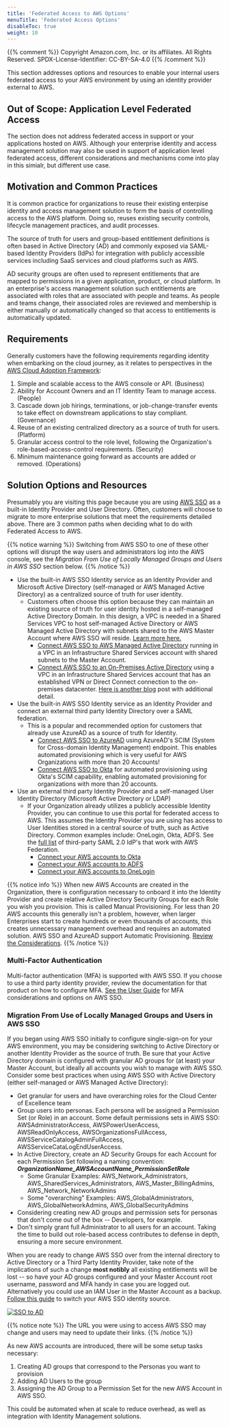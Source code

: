 ```yaml
---
title: 'Federated Access to AWS Options'
menuTitle: 'Federated Access Options'
disableToc: true
weight: 10
---
```


{{% comment %}}
Copyright Amazon.com, Inc. or its affiliates. All Rights Reserved.
SPDX-License-Identifier: CC-BY-SA-4.0
{{% /comment %}}

This section addresses options and resources to enable your internal users federated access to your AWS environment by using an identity provider external to AWS. 

## Out of Scope: Application Level Federated Access

The section does not address federated access in support or your applications hosted on AWS. Although your enterprise identity and access management solution may also be used in support of application level federated access, different considerations and mechanisms come into play in this simialr, but different use case.

## Motivation and Common Practices
It is common practice for organizations to reuse their existing enterpise identity and access management solution to form the basis of controlling access to the AWS platform.  Doing so, reuses existing security controls, lifecycle management practices, and audit processes.

The source of truth for users and group-based entitlement definitions is often based in Active Directory (AD) and commonly exposed via SAML-based Identity Providers (IdPs) for integration with publicly accessible services including SaaS services and cloud platforms such as AWS.

AD security groups are often used to represent entitlements that are mapped to permissions in a given application, product, or cloud platform. In an enterprise's access management solution such entitlements are associated with roles that are associated with people and teams.  As people and teams change, their associated roles are reviewed and membership is either manually or automatically changed so that access to entitlements is automatically updated.



## Requirements

Generally customers have the following requirements regarding identity when embarking on the cloud journey, as it relates to perspectives in the [AWS Cloud Adoption Framework](https://aws.amazon.com/professional-services/CAF/):

1. Simple and scalable access to the AWS console or API. (Business)
2. Ability for Account Owners and an IT Identity Team to manage access. (People)
3. Cascade down job hirings, terminations, or job-change-transfer events to take effect on downstream applications to stay compliant. (Governance)
4. Reuse of an existing centralized directory as a source of truth for users. (Platform) 
5. Granular access control to the role level, following the Organization's role-based-access-control requirements. (Security)
6. Minimum maintenance going forward as accounts are added or removed. (Operations)



## Solution Options and Resources

Presumably you are visiting this page because you are using [AWS SSO](https://aws.amazon.com/blogs/security/how-to-create-and-manage-users-within-aws-sso/) as a built-in Identity Provider and User Directory. Often, customers will choose to migrate to more enterprise solutions that meet the requirements detailed above. There are 3 common paths when deciding what to do with Federated Access to AWS. 

{{% notice warning %}}
Switching from AWS SSO to one of these other options will disrupt the way users and administrators log into the AWS console, see the *Migration From Use of Locally Managed Groups and Users in AWS SSO* section below.
{{% /notice %}}

* Use the built-in AWS SSO Identity service as an Identity Provider and Microsoft Active Directory (self-managed or AWS Managed Active Directory) as a centralized source of truth for user identity.
	* Customers often choose this option because they can maintain an existing source of truth for user identity hosted in a self-managed Active Directory Domain. In this design, a VPC is needed in a Shared Services VPC to host self-managed Active Directory or AWS Managed Active Directory with subnets shared to the AWS Master Account where AWS SSO will reside. [Learn more here.](/02-dev-fast-follow/02-security-compliance/01-federated-access-to-aws/02-aws-sso-ad.html)
		* [Connect AWS SSO to AWS Managed Active Directory](https://docs.aws.amazon.com/singlesignon/latest/userguide/connectawsad.html) running in a VPC in an Infrastructure Shared Services account with shared subnets to the Master Account.
		* [Connect AWS SSO to an On-Premises Active Directory](https://docs.aws.amazon.com/singlesignon/latest/userguide/connectonpremad.html) using a VPC in an Infrastructure Shared Services account that has an established VPN or Direct Connect connection to the on-premises datacenter. [Here is another blog](https://aws.amazon.com/blogs/security/how-to-connect-your-on-premises-active-directory-to-aws-using-ad-connector/) post with additional detail.
* Use the built-in AWS SSO Identity service as an Identity Provider and connect an external third party Identity Directory over a SAML federation.
	* This is a popular and recommended option for customers that already use AzureAD as a source of truth for Identity.
		* [Connect AWS SSO to AzureAD](https://aws.amazon.com/blogs/aws/the-next-evolution-in-aws-single-sign-on/) using AzureAD's SCIM (System for Cross-domain Identity Management) endpoint. This enables automated provisioning which is very useful for AWS Organizations with more than 20 Accounts!
		* [Connect AWS SSO to Okta](https://youtu.be/_zqHFlaqSTg) for automated provisioning using Okta's SCIM capability, enabling automated provisioning for organizations with more than 20 accounts.
* Use an external third party Identity Provider and a self-managed User Identity Directory (Microsoft Active Directory or LDAP)
	* If your Organization already utilizes a publicly accessible Identity Provider, you can continue to use this portal for federated access to AWS. This assumes the Identity Provider you are using has access to User Identities stored in a central source of truth, such as Active Directory. Common examples include: OneLogin, Okta, ADFS. See the [full list](https://docs.aws.amazon.com/IAM/latest/UserGuide/id_roles_providers_saml_3rd-party.html) of third-party SAML 2.0 IdP's that work with AWS Federation.
		* [Connect your AWS accounts to Okta](https://support.okta.com/help/s/article/Support-for-Multiple-Accounts-in-AWS)
		* [Connect your AWS accounts to ADFS](https://aws.amazon.com/blogs/security/enabling-federation-to-aws-using-windows-active-directory-adfs-and-saml-2-0/)
		* [Connect your AWS accounts to OneLogin](https://onelogin.service-now.com/kb_view_customer.do?sysparm_article=KB0010344)


{{% notice info %}}
When new AWS Accounts are created in the Organization, there is configuration necessary to onboard it into the Identity Provider and create relative Active Directory Security Groups for each Role you wish you provision. This is called Manual Provisioning. For less than 20 AWS accounts this generally isn't a problem, however, when larger Enterprises start to create hundreds or even thousands of accounts, this creates unnecessary management overhead and requires an automated solution. AWS SSO and AzureAD support Automatic Provisioning. [Review the Considerations](https://docs.aws.amazon.com/singlesignon/latest/userguide/provision-automatically.html).
{{% /notice %}}

### Multi-Factor Authentication

Multi-factor authentication (MFA) is supported with AWS SSO. If you choose to use a third party identity provider, review the documentation for that product on how to configure MFA. [See the User Guide](https://docs.aws.amazon.com/singlesignon/latest/userguide/enable-mfa.html) for MFA considerations and options on AWS SSO.

### Migration From Use of Locally Managed Groups and Users in AWS SSO

If you began using AWS SSO initially to configure single-sign-on for your AWS environment, you may be considering switching to Active Directory or another Identity Provider as the source of truth. Be sure that your Active Directory domain is configured with granular AD groups for (at least) your Master Account, but ideally all accounts you wish to manage with AWS SSO. Consider some best practices when using AWS SSO with Active Directory (either self-managed or AWS Managed Active Directory):

* Get granular for users and have overarching roles for the Cloud Center of Excellence team
* Group users into personas. Each persona will be assigned a Permission Set (or Role) in an account. Some default permissions sets in AWS SSO: AWSAdministratorAccess, AWSPowerUserAccess, AWSReadOnlyAccess, AWSOrganizationsFullAccess, AWSServiceCatalogAdminFullAccess, AWSServiceCataLogEndUserAccess.
* In Active Directory, create an AD Security Groups for each Account for each Permission Set following a naming convention: ***OrganizationName_AWSAccountName_PermissionSetRole***
	* Some Granular Examples: AWS_Network_Administrators, AWS_SharedServices_Administrators, AWS_Master_BillingAdmins, AWS_Network_NetworkAdmins
	* Some "overarching" Examples: AWS_GlobalAdministrators, AWS_GlobalNetworkAdmins, AWS_GlobalSecurityAdmins
* Considering creating new AD groups and permission sets for personas that don't come out of the box -- Developers, for example.
* Don't simply grant full Administrator to all users for an account. Taking the time to build out role-based access contributes to defense in depth, ensuring a more secure environment.

When you are ready to change AWS SSO over from the internal directory to Active Directory or a Third Party Identity Provider, take note of the implications of such a change **most notibly** all existing entitlements will be lost -- so have your AD groups configured and your Master Account root username, password and MFA handy in case you are logged out. Alternatively you could use an IAM User in the Master Account as a backup. [Follow this guide](https://docs.aws.amazon.com/singlesignon/latest/userguide/manage-your-identity-source-change.html) to switch your AWS SSO identity source.

[![SSO to AD](/images/02-dev-fast-follow/02-security-compliance/01-federated-access-to-aws/awssso_converttoAD.png)](/images/02-dev-fast-follow/02-security-compliance/01-federated-access-to-aws/awssso_converttoAD.png)

{{% notice note %}}
The URL you were using to access AWS SSO may change and users may need to update their links.
{{% /notice %}}



As new AWS accounts are introduced, there will be some setup tasks necessary:
1) Creating AD groups that correspond to the Personas you want to provision
2) Adding AD Users to the group
3) Assigning the AD Group to a Permission Set for the new AWS Account in AWS SSO.

This could be automated when at scale to reduce overhead, as well as integration with Identity Management solutions.